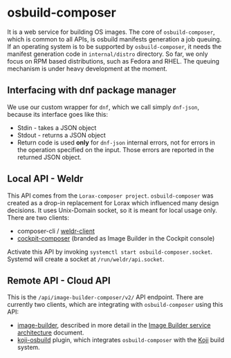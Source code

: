 # osbuild-composer

It is a web service for building OS images. The core of `osbuild-composer`, which is common to all APIs, is osbuild manifests generation a job queuing. If an operating system is to be supported by `osbuild-composer`, it needs the manifest generation code in `internal/distro` directory. So far, we only focus on RPM based distributions, such as Fedora and RHEL. The queuing mechanism is under heavy development at the moment.



## Interfacing with dnf package manager

We use our custom wrapper for `dnf`, which we call simply `dnf-json`, because its interface goes like this:

* Stdin - takes  a JSON object
* Stdout - returns a JSON object
* Return code is used **only** for `dnf-json` internal errors, not for errors in the operation specified on the input. Those errors are reported in the returned JSON object.

## Local API - Weldr

This API comes from the `Lorax-composer project`. `osbuild-composer` was created as a drop-in replacement for Lorax which influenced many design decisions. It uses Unix-Domain socket, so it is meant for local usage only. There are two clients:

* composer-cli / [weldr-client](https://github.com/osbuild/weldr-client)
* [cockpit-composer](https://github.com/osbuild/cockpit-composer) (branded as Image Builder in the Cockpit console)

Activate this API by invoking `systemctl start osbuild-composer.socket`. Systemd will create a socket at `/run/weldr/api.socket`.

## Remote API - Cloud API

This is the `/api/image-builder-composer/v2/` API endpoint. There are currently two clients, which are integrating with `osbuild-composer` using this API:

* [image-builder](https://github.com/osbuild/image-builder), described in more detail in the [Image Builder service architecture](../../../image-builder-service/architecture.md) document.
* [koji-osbuild](https://github.com/osbuild/koji-osbuild) plugin, which integrates `osbuild-composer` with the [Koji](https://koji.build/) build system.
